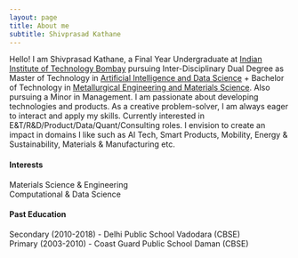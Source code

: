 ```yaml
---
layout: page
title: About me
subtitle: Shivprasad Kathane
---
```


Hello! I am Shivprasad Kathane, a Final Year Undergraduate at [Indian Institute of Technology Bombay](http://www.iitb.ac.in) pursuing Inter-Disciplinary Dual Degree as Master of Technology in [Artificial Intelligence and Data Science](https://www.minds.iitb.ac.in/index.php/academics/idddp-ai-ds) + Bachelor of Technology in [Metallurgical Engineering and Materials Science](http://www.iitb.ac.in/mems/en). Also pursuing a Minor in Management. I am passionate about developing technologies and products. As a creative problem-solver, I am always eager to interact and apply my skills. Currently interested in E&T/R&D/Product/Data/Quant/Consulting roles. I envision to create an impact in domains I like such as AI Tech, Smart Products, Mobility, Energy & Sustainability, Materials & Manufacturing etc.

#### Interests
Materials Science & Engineering\
Computational & Data Science

#### Past Education
Secondary (2010-2018) - Delhi Public School Vadodara (CBSE)\
Primary (2003-2010) - Coast Guard Public School Daman (CBSE)
